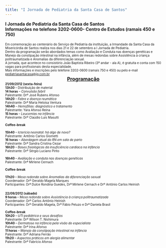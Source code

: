 ```yaml
---
title: "I Jornada de Pediatria da Santa Casa de Santos"
---
```


<div align="left" style="height: auto;"><strong><span class="CONTEUDO-TITULO"><b>I Jornada de Pediatria da Santa Casa de Santos</b></span></strong></div><div align="left" style="height: auto;" valign="top"><span class="CONTEUDO-LEGENDA"><b>Informações no telefone 3202-0600- Centro de Estudos&nbsp;(ramais 450 e 750) </b></span></div><div><br /><span style="font-size: x-small;">Em comemoração ao centenário do Serviço de Pediatria da instituição, a Irmandade da Santa Casa da Misericórdia de Santos realiza nos dias 21 e 22 de setembro a I Jornada de Pediatria.</span> <div class="western" style="margin-bottom: 0cm;"><span style="font-size: x-small;">Dentro da programação serão abordados temas como Avaliação e Conduta nas doenças genéticas e Manejo da constipação intestinal na infância, além de mesas redondas sobre Assistência à criança politraumatizada e Anomalias da diferenciação sexual.</span></div><div class="western" style="margin-bottom: 0cm;"><span style="font-size: x-small;">A jornada, que acontece no consistório João Baptista Ribeiro (3º andar - ala A), é gratuita e conta com 150 vagas para profissionais desta especialidade.</span></div><div class="western" style="margin-bottom: 0cm;"><span style="font-size: x-small;">Mais informações e inscrições pelo telefone 3202-0600 (ramais 750 e 450) ou pelo e-mail </span><a href="mailto:pediatriasantacasa@ig.com.br"><span style="font-size: x-small;">pediatriasantacasa@ig.com.br</span></a></div><div align="center" class="western" style="margin-bottom: 0cm;"><u><strong><span style="font-size: medium;">Programação</span></strong></u></div><div class="western" style="margin-bottom: 0cm;"><span style="font-size: x-small;"><strong>21/09/2012 (sexta-feira)</strong></span></div><div class="western" style="margin-bottom: 0cm;"><span style="font-size: x-small;"><span><strong>13h30</strong> – Distribuição de material</span></span></div><div class="western" style="margin-bottom: 0cm;"><span style="font-size: x-small;"><span><strong>14 horas</strong> – <em>Convulsão febril</em></span></span></div><div class="western" style="margin-bottom: 0cm;"><span style="font-size: x-small;">Palestrante: Drº José Rubens Afonso</span></div><div class="western" style="margin-bottom: 0cm;"><span style="font-size: x-small;"><span><strong>14h20</strong> – <em>Febre e doença reumática</em></span></span></div><div class="western" style="margin-bottom: 0cm;"><span style="font-size: x-small;">Palestrante: Drª Maria Heloísa Ventura</span></div><div class="western" style="margin-bottom: 0cm;"><span style="font-size: x-small;"><span><strong>14h40</strong> – <em>Hemofilias: diagnóstico e tratamento</em></span></span></div><div class="western" style="margin-bottom: 0cm;"><span style="font-size: x-small;">Palestrante: Yara Afonso Reina</span></div><div class="western" style="margin-bottom: 0cm;"><span style="font-size: x-small;"><span><strong>15 horas</strong> – <em>Leucemias na infância</em></span></span></div><div class="western" style="margin-bottom: 0cm;"><span style="font-size: x-small;"><span>Palestrante: Drº Claúdio Luís Masutti<br /><br /><strong>Coffee-break</strong><br /><br /><strong>15h40</strong> –<em> Icterícia neonatal: há algo de novo?</em></span></span></div><div class="western" style="margin-bottom: 0cm;"><span style="font-size: x-small;">Palestrante: Antônio Carlos Giometti</span></div><div class="western" style="margin-bottom: 0cm;"><span style="font-size: x-small;"><span><strong>16 horas</strong> – <em>Abordagem atual do RN em sala de parto</em></span></span></div><div class="western" style="margin-bottom: 0cm;"><span style="font-size: x-small;">Palestrante: Drª Sandra Cristina Cezar</span></div><div class="western" style="margin-bottom: 0cm;"><span style="font-size: x-small;"><span><strong>16h20</strong> – <em>Bases fisiológicas da insuficiência cardíaca na infância</em></span></span></div><div class="western" style="margin-bottom: 0cm;"><span style="font-size: x-small;"><span>Palestrante: Drº Sérgio Luciano Pinto<br /><br /><strong>16h40 </strong>– <em>Avaliação e conduta nas doenças genéticas</em></span></span></div><div class="western" style="margin-bottom: 0cm;"><span style="font-size: x-small;"><span>Palestrante: Drª Mirlene Cernach<br /><br /><strong>Coffee-break</strong><br /><br /><strong>17h20</strong> –<em> Mesa redonda sobre Anomalias da diferenciação sexual </em></span></span></div><div class="western" style="margin-bottom: 0cm;"><span style="font-size: x-small;">Coordenador: Drº Geraldo Magela Marques</span></div><div class="western" style="margin-bottom: 0cm;"><span style="font-size: x-small;">Participantes: Drª Dulce Rondina Guedes, Drª Mirlene Cernach e Drº Antônio Carlos Heinish</span></div><div class="western" style="margin-bottom: 0cm;"><br /><span style="font-size: x-small;"></span></div><div class="western" style="margin-bottom: 0cm;"><strong><span style="font-size: x-small;">22/09/2012 (sábado)</span></strong></div><div class="western" style="margin-bottom: 0cm;"><span style="font-size: x-small;"><span><strong>9 horas </strong>– <em>Mesa redonda sobre Assistência à criança politraumatizada</em></span></span></div><div class="western" style="margin-bottom: 0cm;"><span style="font-size: x-small;">Coordenador: Drº Carlos Antônio Heinish</span></div><div class="western" style="margin-bottom: 0cm;"><span style="font-size: x-small;"><span>Participantes: Drº Geraldo Magela, Drº Fábio Peluzo e Drª Daniela Brasil<br /><br /><strong>Coffee-break</strong></span></span></div><div class="western" style="margin-bottom: 0cm;"><span style="font-size: x-small;"><span><strong>10h20</strong> – <em>UTI pediátrica e seus desafios</em></span></span></div><div class="western" style="margin-bottom: 0cm;"><span style="font-size: x-small;">Palestrante: Drº Wilson T. Nishimura</span></div><div class="western" style="margin-bottom: 0cm;"><span style="font-size: x-small;"><span><strong>10h40</strong> – <em>Dermatose na infância pela visão do especialista</em></span></span></div><div class="western" style="margin-bottom: 0cm;"><span style="font-size: x-small;">Palestrante: Drª Irina Afonso</span></div><div class="western" style="margin-bottom: 0cm;"><span style="font-size: x-small;"><span><strong>11 horas</strong> – <em>Manejo da constipação intestinal na infância</em></span></span></div><div class="western" style="margin-bottom: 0cm;"><span style="font-size: x-small;">Palestrante: Drº Adriana Ferrão</span></div><div class="western" style="margin-bottom: 0cm;"><span style="font-size: x-small;"><span><strong>11h20</strong> – <em>Aspectos práticos em alergia alimentar</em></span></span></div><div class="western" style="margin-bottom: 0cm;"><span style="font-size: x-small;">Palestrante: Drº Fabrício Afonso</span></div></div>
